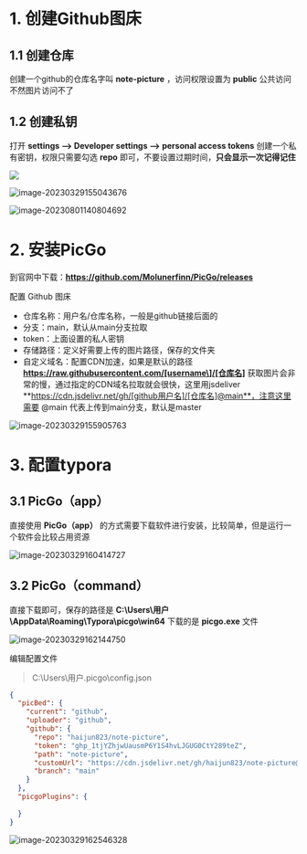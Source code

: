 # 1. 创建Github图床

## 1.1 创建仓库

创建一个github的仓库名字叫 **note-picture** ，访问权限设置为 **public** 公共访问不然图片访问不了

## 1.2 创建私钥

打开 **settings --> Developer settings --> personal access tokens** 创建一个私有密钥，权限只需要勾选 **repo** 即可，不要设置过期时间，**只会显示一次记得记住**

<img src="https://cdn.jsdelivr.net/gh/haijun823/note-picture@main/note-picture/image-20230329155043676.png"/>

![image-20230329155043676](https://cdn.jsdelivr.net/gh/haijun823/note-picture@main/note-picture/image-20230329154757313.png)

![image-20230801140804692](https://cdn.jsdelivr.net/gh/haijun823/note-picture@main/note-picture/image-20230801140804692.png)

# 2. 安装PicGo

到官网中下载：**https://github.com/Molunerfinn/PicGo/releases**

配置 Github 图床

- 仓库名称：用户名/仓库名称，一般是github链接后面的
- 分支：main，默认从main分支拉取
- token：上面设置的私人密钥
- 存储路径：定义好需要上传的图片路径，保存的文件夹
- 自定义域名：配置CDN加速，如果是默认的路径 **https://raw.githubusercontent.com/[username\]/[仓库名]** 获取图片会非常的慢，通过指定的CDN域名拉取就会很快，这里用jsdeliver **https://cdn.jsdelivr.net/gh/[github用户名]/[仓库名]@main**，注意这里需要 @main 代表上传到main分支，默认是master

![image-20230329155905763](https://cdn.jsdelivr.net/gh/a1424132610/note-picture@main/note-picture/image-20230329155905763.png)

# 3. 配置typora

## 3.1 PicGo（app）

直接使用 **PicGo（app）** 的方式需要下载软件进行安装，比较简单，但是运行一个软件会比较占用资源

![image-20230329160414727](https://cdn.jsdelivr.net/gh/haijun823/note-picture@main/note-picture/image-20230329162144750.png)

## 3.2 PicGo（command）

直接下载即可，保存的路径是 **C:\Users\用户\AppData\Roaming\Typora\picgo\win64** 下载的是 **picgo.exe** 文件

![image-20230329162144750](https://cdn.jsdelivr.net/gh/haijun823/note-picture@main/note-picture/image-20230329160414727.png)



编辑配置文件

> C:\Users\用户\.picgo\config.json

```json
{
  "picBed": {
    "current": "github",
    "uploader": "github",
    "github": {
      "repo": "haijun823/note-picture",
      "token": "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",
      "path": "note-picture",
      "customUrl": "https://cdn.jsdelivr.net/gh/haijun823/note-picture@main",
      "branch": "main"
    }
  },
  "picgoPlugins": {
    
  }
}
```

![image-20230329162546328](https://cdn.jsdelivr.net/gh/a1424132610/note-picture@main/note-picture/image-20230329162546328.png)